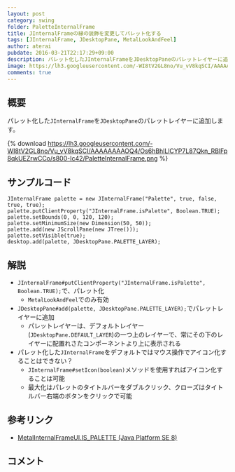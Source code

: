 ```yaml
---
layout: post
category: swing
folder: PaletteInternalFrame
title: JInternalFrameの縁の装飾を変更してパレット化する
tags: [JInternalFrame, JDesktopPane, MetalLookAndFeel]
author: aterai
pubdate: 2016-03-21T22:17:29+09:00
description: パレット化したJInternalFrameをJDesktopPaneのパレットレイヤーに追加します。
image: https://lh3.googleusercontent.com/-WI8tV2GL8no/Vu_vV8kqSCI/AAAAAAAAOQ4/Os6hBhlLlCYP7L87Qkn_RBlFp8qkUEZrwCCo/s800-Ic42/PaletteInternalFrame.png
comments: true
---
```

## 概要
パレット化した`JInternalFrame`を`JDesktopPane`のパレットレイヤーに追加します。

{% download https://lh3.googleusercontent.com/-WI8tV2GL8no/Vu_vV8kqSCI/AAAAAAAAOQ4/Os6hBhlLlCYP7L87Qkn_RBlFp8qkUEZrwCCo/s800-Ic42/PaletteInternalFrame.png %}

## サンプルコード
<pre class="prettyprint"><code>JInternalFrame palette = new JInternalFrame("Palette", true, false, true, true);
palette.putClientProperty("JInternalFrame.isPalette", Boolean.TRUE);
palette.setBounds(0, 0, 120, 120);
palette.setMinimumSize(new Dimension(50, 50));
palette.add(new JScrollPane(new JTree()));
palette.setVisible(true);
desktop.add(palette, JDesktopPane.PALETTE_LAYER);
</code></pre>

## 解説
- `JInternalFrame#putClientProperty("JInternalFrame.isPalette", Boolean.TRUE);`で、パレット化
    - `MetalLookAndFeel`でのみ有効
- `JDesktopPane#add(palette, JDesktopPane.PALETTE_LAYER);`でパレットレイヤーに追加
    - パレットレイヤーは、デフォルトレイヤー(`JDesktopPane.DEFAULT_LAYER`)の一つ上のレイヤーで、常にその下のレイヤーに配置れさたコンポーネントより上に表示される
- パレット化した`JInternalFrame`をデフォルトではマウス操作でアイコン化することはできない？
    - `JInternalFrame#setIcon(boolean)`メソッドを使用すればアイコン化することは可能
    - 最大化はパレットのタイトルバーをダブルクリック、クローズはタイトルバー右端のボタンをクリックで可能

<!-- dummy comment line for breaking list -->

## 参考リンク
- [MetalInternalFrameUI.IS_PALETTE (Java Platform SE 8)](https://docs.oracle.com/javase/jp/8/docs/api/javax/swing/plaf/metal/MetalInternalFrameUI.html#IS_PALETTE)

<!-- dummy comment line for breaking list -->

## コメント
